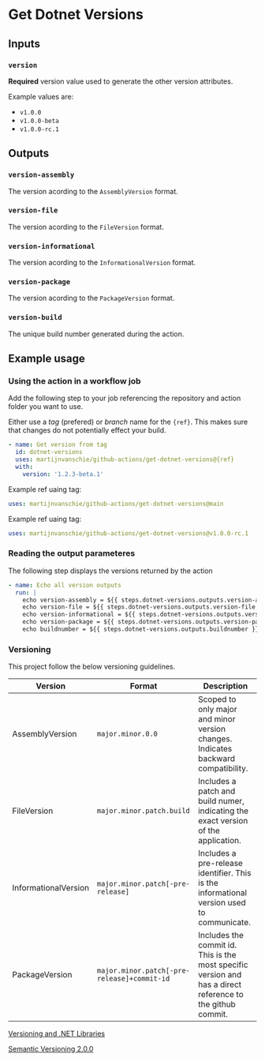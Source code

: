 # Get Dotnet Versions

## Inputs

### `version`

**Required** version value used to generate the other version attributes.

Example values are:

- `v1.0.0`
- `v1.0.0-beta`
- `v1.0.0-rc.1`

## Outputs

### `version-assembly`

The version acording to the `AssemblyVersion` format.

### `version-file`

The version acording to the `FileVersion` format.

### `version-informational`

The version acording to the `InformationalVersion` format.

### `version-package`

The version acording to the `PackageVersion` format.

### `version-build`

The unique build number generated during the action.

## Example usage

### Using the action in a workflow job

Add the following step to your job referencing the repository and action folder you want to use.

Either use a *tag* (prefered) or *branch* name for the `{ref}`. This makes sure that changes do not potentially effect your build.

```yaml
- name: Get version from tag
  id: dotnet-versions
  uses: martijnvanschie/github-actions/get-dotnet-versions@{ref}
  with: 
    version: '1.2.3-beta.1'
```
Example ref uaing tag:

```yaml
uses: martijnvanschie/github-actions/get-dotnet-versions@main
```

Example ref uaing tag:

```yaml
uses: martijnvanschie/github-actions/get-dotnet-versions@v1.0.0-rc.1
```

### Reading the output parameteres

The following step displays the versions returned by the action

```yaml
- name: Echo all version outputs
  run: |
    echo version-assembly = ${{ steps.dotnet-versions.outputs.version-assembly }} 
    echo version-file = ${{ steps.dotnet-versions.outputs.version-file }}
    echo version-informational = ${{ steps.dotnet-versions.outputs.version-informational }}
    echo version-package = ${{ steps.dotnet-versions.outputs.version-package }}
    echo buildnumber = ${{ steps.dotnet-versions.outputs.buildnumber }}
```

### Versioning

This project follow the below versioning guidelines.

| Version              | Format                                      | Description |
| -------------------- | ------------------------------------------- | ----------- |
| AssemblyVersion      | `major.minor.0.0`                           | Scoped to only major and minor version changes. Indicates backward compatibility. |
| FileVersion          | `major.minor.patch.build`                   | Includes a patch and build numer, indicating the exact version of the application. |
| InformationalVersion | `major.minor.patch[-pre-release]`           | Includes a pre-release identifier. This is the informational version used to communicate. |
| PackageVersion       | `major.minor.patch[-pre-release]+commit-id` | Includes the commit id. This is the most specific version and has a direct reference to the github commit. |

[Versioning and .NET Libraries](https://docs.microsoft.com/en-us/dotnet/standard/library-guidance/versioning)

[Semantic Versioning 2.0.0](https://semver.org/)